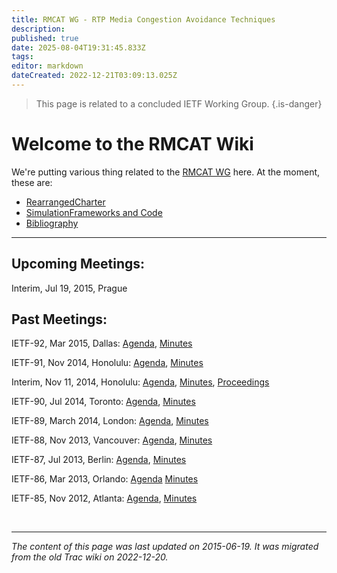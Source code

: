 ```yaml
---
title: RMCAT WG - RTP Media Congestion Avoidance Techniques
description: 
published: true
date: 2025-08-04T19:31:45.833Z
tags: 
editor: markdown
dateCreated: 2022-12-21T03:09:13.025Z
---
```


> This page is related to a concluded IETF Working Group.
{.is-danger}
# Welcome to the RMCAT Wiki

We're putting various thing related to the [RMCAT WG](https://datatracker.ietf.org/wg/rmcat/about/) here. At the moment, these are:

   * [RearrangedCharter](/group/rmcat/RearrangedCharter)
   * [SimulationFrameworks and Code](/group/rmcat/SimulationFrameworksandCode)
   * [Bibliography](/group/rmcat/Bibliography)


----


## Upcoming Meetings:

Interim, Jul 19, 2015, Prague


## Past Meetings:

IETF-92, Mar 2015, Dallas: [Agenda](https://www.ietf.org/proceedings/92/rmcat.html), [Minutes](http://www.ietf.org/proceedings/92/minutes/minutes-92-rmcat)

IETF-91, Nov 2014, Honolulu: [Agenda](http://www.ietf.org/proceedings/91/rmcat.html), [Minutes](http://www.ietf.org/proceedings/91/minutes/minutes-91-rmcat)

Interim, Nov 11, 2014, Honolulu: [Agenda](http://www.ietf.org/proceedings/interim/2014/11/09/rmcat/agenda/agenda-interim-2014-rmcat-1), [Minutes]([http://www.ietf.org/proceedings/interim/2014/11/09/rmcat/minutes/minutes-interim-2014-rmcat-1), [Proceedings](http://www.ietf.org/proceedings/interim/2014/11/09/rmcat/proceedings.html )


IETF-90, Jul 2014, Toronto: [Agenda](https://www.ietf.org/proceedings/90/rmcat.html), [Minutes](http://www.ietf.org/proceedings/90/minutes/minutes-90-rmcat)

IETF-89, March 2014, London: [Agenda](https://www.ietf.org/proceedings/89/rmcat.html), [Minutes](http://www.ietf.org/proceedings/89/minutes/minutes-89-rmcat)

IETF-88, Nov 2013, Vancouver: [Agenda](https://www.ietf.org/proceedings/88/rmcat.html), [Minutes](http://www.ietf.org/proceedings/88/minutes/minutes-88-rmcat)

IETF-87, Jul 2013, Berlin: [Agenda](https://www.ietf.org/proceedings/87/rmcat.html), [Minutes](http://www.ietf.org/proceedings/87/minutes/minutes-87-rmcat)

IETF-86, Mar 2013, Orlando: [Agenda](https://www.ietf.org/proceedings/86/rmcat.html) [Minutes](http://www.ietf.org/proceedings/86/minutes/minutes-86-rmcat)

IETF-85, Nov 2012, Atlanta: [Agenda](/group/rmcat/Agenda85), [Minutes](http://www.ietf.org/proceedings/85/minutes/minutes-85-rmcat )

&nbsp;
&nbsp;
&nbsp;

---

*The content of this page was last updated on 2015-06-19. It was migrated from the old Trac wiki on 2022-12-20.*
